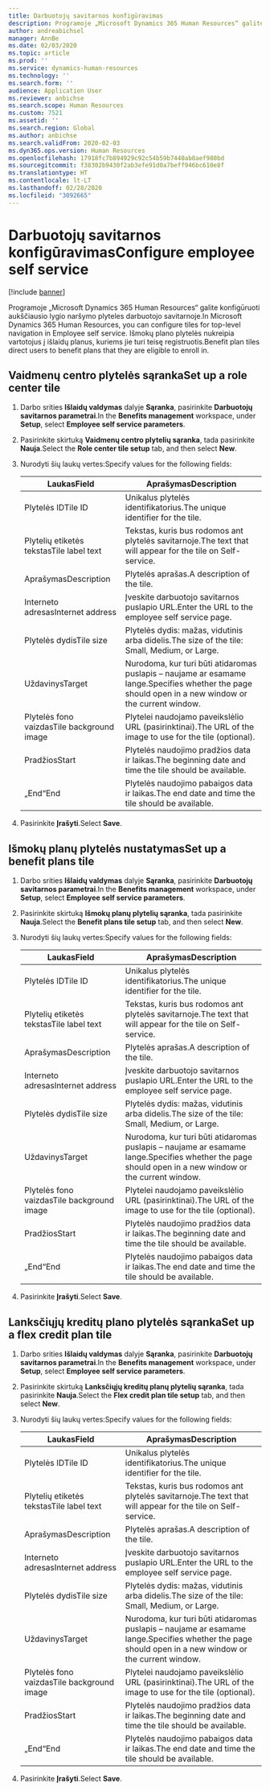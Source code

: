 ```yaml
---
title: Darbuotojų savitarnos konfigūravimas
description: Programoje „Microsoft Dynamics 365 Human Resources“ galite konfigūruoti aukščiausio lygio naršymo plyteles darbuotojo savitarnoje.
author: andreabichsel
manager: AnnBe
ms.date: 02/03/2020
ms.topic: article
ms.prod: ''
ms.service: dynamics-human-resources
ms.technology: ''
ms.search.form: ''
audience: Application User
ms.reviewer: anbichse
ms.search.scope: Human Resources
ms.custom: 7521
ms.assetid: ''
ms.search.region: Global
ms.author: anbichse
ms.search.validFrom: 2020-02-03
ms.dyn365.ops.version: Human Resources
ms.openlocfilehash: 17918fc7b894929c92c54b59b7440ab8aef980bd
ms.sourcegitcommit: f38302b9430f2ab3efe91d0a7beff946bc610e8f
ms.translationtype: HT
ms.contentlocale: lt-LT
ms.lasthandoff: 02/28/2020
ms.locfileid: "3092665"
---
```

# <a name="configure-employee-self-service"></a><span data-ttu-id="1700d-103">Darbuotojų savitarnos konfigūravimas</span><span class="sxs-lookup"><span data-stu-id="1700d-103">Configure employee self service</span></span>

[!include [banner](includes/preview-feature.md)]

<span data-ttu-id="1700d-104">Programoje „Microsoft Dynamics 365 Human Resources“ galite konfigūruoti aukščiausio lygio naršymo plyteles darbuotojo savitarnoje.</span><span class="sxs-lookup"><span data-stu-id="1700d-104">In Microsoft Dynamics 365 Human Resources, you can configure tiles for top-level navigation in Employee self service.</span></span> <span data-ttu-id="1700d-105">Išmokų plano plytelės nukreipia vartotojus į išlaidų planus, kuriems jie turi teisę registruotis.</span><span class="sxs-lookup"><span data-stu-id="1700d-105">Benefit plan tiles direct users to benefit plans that they are eligible to enroll in.</span></span>

## <a name="set-up-a-role-center-tile"></a><span data-ttu-id="1700d-106">Vaidmenų centro plytelės sąranka</span><span class="sxs-lookup"><span data-stu-id="1700d-106">Set up a role center tile</span></span>

1. <span data-ttu-id="1700d-107">Darbo srities **Išlaidų valdymas** dalyje **Sąranka**, pasirinkite **Darbuotojų savitarnos parametrai**.</span><span class="sxs-lookup"><span data-stu-id="1700d-107">In the **Benefits management** workspace, under **Setup**, select **Employee self service parameters**.</span></span>

2. <span data-ttu-id="1700d-108">Pasirinkite skirtuką **Vaidmenų centro plytelių sąranka**, tada pasirinkite **Nauja**.</span><span class="sxs-lookup"><span data-stu-id="1700d-108">Select the **Role center tile setup** tab, and then select **New**.</span></span>

3. <span data-ttu-id="1700d-109">Nurodyti šių laukų vertes:</span><span class="sxs-lookup"><span data-stu-id="1700d-109">Specify values for the following fields:</span></span>

   | <span data-ttu-id="1700d-110">Laukas</span><span class="sxs-lookup"><span data-stu-id="1700d-110">Field</span></span> | <span data-ttu-id="1700d-111">Aprašymas</span><span class="sxs-lookup"><span data-stu-id="1700d-111">Description</span></span> |
   | --- | --- |
   | <span data-ttu-id="1700d-112">Plytelės ID</span><span class="sxs-lookup"><span data-stu-id="1700d-112">Tile ID</span></span> | <span data-ttu-id="1700d-113">Unikalus plytelės identifikatorius.</span><span class="sxs-lookup"><span data-stu-id="1700d-113">The unique identifier for the tile.</span></span> |
   | <span data-ttu-id="1700d-114">Plytelių etiketės tekstas</span><span class="sxs-lookup"><span data-stu-id="1700d-114">Tile label text</span></span> | <span data-ttu-id="1700d-115">Tekstas, kuris bus rodomos ant plytelės savitarnoje.</span><span class="sxs-lookup"><span data-stu-id="1700d-115">The text that will appear for the tile on Self-service.</span></span> |
   | <span data-ttu-id="1700d-116">Aprašymas</span><span class="sxs-lookup"><span data-stu-id="1700d-116">Description</span></span> | <span data-ttu-id="1700d-117">Plytelės aprašas.</span><span class="sxs-lookup"><span data-stu-id="1700d-117">A description of the tile.</span></span> |
   | <span data-ttu-id="1700d-118">Interneto adresas</span><span class="sxs-lookup"><span data-stu-id="1700d-118">Internet address</span></span> | <span data-ttu-id="1700d-119">Įveskite darbuotojo savitarnos puslapio URL.</span><span class="sxs-lookup"><span data-stu-id="1700d-119">Enter the URL to the employee self service page.</span></span> |
   | <span data-ttu-id="1700d-120">Plytelės dydis</span><span class="sxs-lookup"><span data-stu-id="1700d-120">Tile size</span></span> | <span data-ttu-id="1700d-121">Plytelės dydis: mažas, vidutinis arba didelis.</span><span class="sxs-lookup"><span data-stu-id="1700d-121">The size of the tile: Small, Medium, or Large.</span></span> |
   | <span data-ttu-id="1700d-122">Uždavinys</span><span class="sxs-lookup"><span data-stu-id="1700d-122">Target</span></span> | <span data-ttu-id="1700d-123">Nurodoma, kur turi būti atidaromas puslapis – naujame ar esamame lange.</span><span class="sxs-lookup"><span data-stu-id="1700d-123">Specifies whether the page should open in a new window or the current window.</span></span> |
   | <span data-ttu-id="1700d-124">Plytelės fono vaizdas</span><span class="sxs-lookup"><span data-stu-id="1700d-124">Tile background image</span></span> | <span data-ttu-id="1700d-125">Plytelei naudojamo paveikslėlio URL (pasirinktinai).</span><span class="sxs-lookup"><span data-stu-id="1700d-125">The URL of the image to use for the tile (optional).</span></span> |
   | <span data-ttu-id="1700d-126">Pradžios</span><span class="sxs-lookup"><span data-stu-id="1700d-126">Start</span></span> | <span data-ttu-id="1700d-127">Plytelės naudojimo pradžios data ir laikas.</span><span class="sxs-lookup"><span data-stu-id="1700d-127">The beginning date and time the tile should be available.</span></span> |
   | <span data-ttu-id="1700d-128">„End“</span><span class="sxs-lookup"><span data-stu-id="1700d-128">End</span></span> | <span data-ttu-id="1700d-129">Plytelės naudojimo pabaigos data ir laikas.</span><span class="sxs-lookup"><span data-stu-id="1700d-129">The end date and time the tile should be available.</span></span> |

4. <span data-ttu-id="1700d-130">Pasirinkite **Įrašyti**.</span><span class="sxs-lookup"><span data-stu-id="1700d-130">Select **Save**.</span></span>

## <a name="set-up-a-benefit-plans-tile"></a><span data-ttu-id="1700d-131">Išmokų planų plytelės nustatymas</span><span class="sxs-lookup"><span data-stu-id="1700d-131">Set up a benefit plans tile</span></span>

1. <span data-ttu-id="1700d-132">Darbo srities **Išlaidų valdymas** dalyje **Sąranka**, pasirinkite **Darbuotojų savitarnos parametrai**.</span><span class="sxs-lookup"><span data-stu-id="1700d-132">In the **Benefits management** workspace, under **Setup**, select **Employee self service parameters**.</span></span>

2. <span data-ttu-id="1700d-133">Pasirinkite skirtuką **Išmokų planų plytelių sąranka**, tada pasirinkite **Nauja**.</span><span class="sxs-lookup"><span data-stu-id="1700d-133">Select the **Benefit plans tile setup** tab, and then select **New**.</span></span>

3. <span data-ttu-id="1700d-134">Nurodyti šių laukų vertes:</span><span class="sxs-lookup"><span data-stu-id="1700d-134">Specify values for the following fields:</span></span>

   | <span data-ttu-id="1700d-135">Laukas</span><span class="sxs-lookup"><span data-stu-id="1700d-135">Field</span></span> | <span data-ttu-id="1700d-136">Aprašymas</span><span class="sxs-lookup"><span data-stu-id="1700d-136">Description</span></span> |
   | --- | --- |
   | <span data-ttu-id="1700d-137">Plytelės ID</span><span class="sxs-lookup"><span data-stu-id="1700d-137">Tile ID</span></span> | <span data-ttu-id="1700d-138">Unikalus plytelės identifikatorius.</span><span class="sxs-lookup"><span data-stu-id="1700d-138">The unique identifier for the tile.</span></span> |
   | <span data-ttu-id="1700d-139">Plytelių etiketės tekstas</span><span class="sxs-lookup"><span data-stu-id="1700d-139">Tile label text</span></span> | <span data-ttu-id="1700d-140">Tekstas, kuris bus rodomos ant plytelės savitarnoje.</span><span class="sxs-lookup"><span data-stu-id="1700d-140">The text that will appear for the tile on Self-service.</span></span> |
   | <span data-ttu-id="1700d-141">Aprašymas</span><span class="sxs-lookup"><span data-stu-id="1700d-141">Description</span></span> | <span data-ttu-id="1700d-142">Plytelės aprašas.</span><span class="sxs-lookup"><span data-stu-id="1700d-142">A description of the tile.</span></span> |
   | <span data-ttu-id="1700d-143">Interneto adresas</span><span class="sxs-lookup"><span data-stu-id="1700d-143">Internet address</span></span> | <span data-ttu-id="1700d-144">Įveskite darbuotojo savitarnos puslapio URL.</span><span class="sxs-lookup"><span data-stu-id="1700d-144">Enter the URL to the employee self service page.</span></span> |
   | <span data-ttu-id="1700d-145">Plytelės dydis</span><span class="sxs-lookup"><span data-stu-id="1700d-145">Tile size</span></span> | <span data-ttu-id="1700d-146">Plytelės dydis: mažas, vidutinis arba didelis.</span><span class="sxs-lookup"><span data-stu-id="1700d-146">The size of the tile: Small, Medium, or Large.</span></span> |
   | <span data-ttu-id="1700d-147">Uždavinys</span><span class="sxs-lookup"><span data-stu-id="1700d-147">Target</span></span> | <span data-ttu-id="1700d-148">Nurodoma, kur turi būti atidaromas puslapis – naujame ar esamame lange.</span><span class="sxs-lookup"><span data-stu-id="1700d-148">Specifies whether the page should open in a new window or the current window.</span></span> |
   | <span data-ttu-id="1700d-149">Plytelės fono vaizdas</span><span class="sxs-lookup"><span data-stu-id="1700d-149">Tile background image</span></span> | <span data-ttu-id="1700d-150">Plytelei naudojamo paveikslėlio URL (pasirinktinai).</span><span class="sxs-lookup"><span data-stu-id="1700d-150">The URL of the image to use for the tile (optional).</span></span> |
   | <span data-ttu-id="1700d-151">Pradžios</span><span class="sxs-lookup"><span data-stu-id="1700d-151">Start</span></span> | <span data-ttu-id="1700d-152">Plytelės naudojimo pradžios data ir laikas.</span><span class="sxs-lookup"><span data-stu-id="1700d-152">The beginning date and time the tile should be available.</span></span> |
   | <span data-ttu-id="1700d-153">„End“</span><span class="sxs-lookup"><span data-stu-id="1700d-153">End</span></span> | <span data-ttu-id="1700d-154">Plytelės naudojimo pabaigos data ir laikas.</span><span class="sxs-lookup"><span data-stu-id="1700d-154">The end date and time the tile should be available.</span></span> |

4. <span data-ttu-id="1700d-155">Pasirinkite **Įrašyti**.</span><span class="sxs-lookup"><span data-stu-id="1700d-155">Select **Save**.</span></span>

## <a name="set-up-a-flex-credit-plan-tile"></a><span data-ttu-id="1700d-156">Lanksčiųjų kreditų plano plytelės sąranka</span><span class="sxs-lookup"><span data-stu-id="1700d-156">Set up a flex credit plan tile</span></span>

1. <span data-ttu-id="1700d-157">Darbo srities **Išlaidų valdymas** dalyje **Sąranka**, pasirinkite **Darbuotojų savitarnos parametrai**.</span><span class="sxs-lookup"><span data-stu-id="1700d-157">In the **Benefits management** workspace, under **Setup**, select **Employee self service parameters**.</span></span>

2. <span data-ttu-id="1700d-158">Pasirinkite skirtuką **Lanksčiųjų kreditų planų plytelių sąranka**, tada pasirinkite **Nauja**.</span><span class="sxs-lookup"><span data-stu-id="1700d-158">Select the **Flex credit plan tile setup** tab, and then select **New**.</span></span>

3. <span data-ttu-id="1700d-159">Nurodyti šių laukų vertes:</span><span class="sxs-lookup"><span data-stu-id="1700d-159">Specify values for the following fields:</span></span>

   | <span data-ttu-id="1700d-160">Laukas</span><span class="sxs-lookup"><span data-stu-id="1700d-160">Field</span></span> | <span data-ttu-id="1700d-161">Aprašymas</span><span class="sxs-lookup"><span data-stu-id="1700d-161">Description</span></span> |
   | --- | --- |
   | <span data-ttu-id="1700d-162">Plytelės ID</span><span class="sxs-lookup"><span data-stu-id="1700d-162">Tile ID</span></span> | <span data-ttu-id="1700d-163">Unikalus plytelės identifikatorius.</span><span class="sxs-lookup"><span data-stu-id="1700d-163">The unique identifier for the tile.</span></span> |
   | <span data-ttu-id="1700d-164">Plytelių etiketės tekstas</span><span class="sxs-lookup"><span data-stu-id="1700d-164">Tile label text</span></span> | <span data-ttu-id="1700d-165">Tekstas, kuris bus rodomos ant plytelės savitarnoje.</span><span class="sxs-lookup"><span data-stu-id="1700d-165">The text that will appear for the tile on Self-service.</span></span> |
   | <span data-ttu-id="1700d-166">Aprašymas</span><span class="sxs-lookup"><span data-stu-id="1700d-166">Description</span></span> | <span data-ttu-id="1700d-167">Plytelės aprašas.</span><span class="sxs-lookup"><span data-stu-id="1700d-167">A description of the tile.</span></span> |
   | <span data-ttu-id="1700d-168">Interneto adresas</span><span class="sxs-lookup"><span data-stu-id="1700d-168">Internet address</span></span> | <span data-ttu-id="1700d-169">Įveskite darbuotojo savitarnos puslapio URL.</span><span class="sxs-lookup"><span data-stu-id="1700d-169">Enter the URL to the employee self service page.</span></span> |
   | <span data-ttu-id="1700d-170">Plytelės dydis</span><span class="sxs-lookup"><span data-stu-id="1700d-170">Tile size</span></span> | <span data-ttu-id="1700d-171">Plytelės dydis: mažas, vidutinis arba didelis.</span><span class="sxs-lookup"><span data-stu-id="1700d-171">The size of the tile: Small, Medium, or Large.</span></span> |
   | <span data-ttu-id="1700d-172">Uždavinys</span><span class="sxs-lookup"><span data-stu-id="1700d-172">Target</span></span> | <span data-ttu-id="1700d-173">Nurodoma, kur turi būti atidaromas puslapis – naujame ar esamame lange.</span><span class="sxs-lookup"><span data-stu-id="1700d-173">Specifies whether the page should open in a new window or the current window.</span></span> |
   | <span data-ttu-id="1700d-174">Plytelės fono vaizdas</span><span class="sxs-lookup"><span data-stu-id="1700d-174">Tile background image</span></span> | <span data-ttu-id="1700d-175">Plytelei naudojamo paveikslėlio URL (pasirinktinai).</span><span class="sxs-lookup"><span data-stu-id="1700d-175">The URL of the image to use for the tile (optional).</span></span> |
   | <span data-ttu-id="1700d-176">Pradžios</span><span class="sxs-lookup"><span data-stu-id="1700d-176">Start</span></span> | <span data-ttu-id="1700d-177">Plytelės naudojimo pradžios data ir laikas.</span><span class="sxs-lookup"><span data-stu-id="1700d-177">The beginning date and time the tile should be available.</span></span> |
   | <span data-ttu-id="1700d-178">„End“</span><span class="sxs-lookup"><span data-stu-id="1700d-178">End</span></span> | <span data-ttu-id="1700d-179">Plytelės naudojimo pabaigos data ir laikas.</span><span class="sxs-lookup"><span data-stu-id="1700d-179">The end date and time the tile should be available.</span></span> |

4. <span data-ttu-id="1700d-180">Pasirinkite **Įrašyti**.</span><span class="sxs-lookup"><span data-stu-id="1700d-180">Select **Save**.</span></span>
